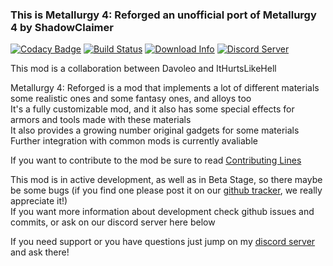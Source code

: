 ### This is Metallurgy 4: Reforged an unofficial port of Metallurgy 4 by ShadowClaimer

[![Codacy Badge](https://api.codacy.com/project/badge/Grade/c4c6bd3c00ec4aff9113951ae80ab245)](https://app.codacy.com/app/Davoleo/Metallurgy-4-Reforged?utm_source=github.com&utm_medium=referral&utm_content=Davoleo/Metallurgy-4-Reforged&utm_campaign=Badge_Grade_Dashboard)
[![Build Status](https://github.com/Davoleo/Metallurgy-4-Reforged/workflows/Java%20CI/badge.svg)](https://github.com/Davoleo/Metallurgy-4-Reforged/actions)
[![Download Info](http://cf.way2muchnoise.eu/full_300890_downloads.svg)](https://minecraft.curseforge.com/projects/metallurgy-4-reforged)
[![Discord Server](https://img.shields.io/discord/473145328439132160.svg?colorB=%237289da&label=discord)](https://discord.gg/MFCdYDY)

This mod is a collaboration between Davoleo and ItHurtsLikeHell

Metallurgy 4: Reforged is a mod that implements a lot of different materials some realistic ones and some fantasy ones, and alloys too<br>
It's a fully customizable mod, and it also has some special effects for armors and tools made with these materials<br>
It also provides a growing number original gadgets for some materials<br>
Further integration with common mods is currently avaliable<br>

If you want to contribute to the mod be sure to read [Contributing Lines](https://github.com/Davoleo/Metallurgy-4-Reforged/blob/1.12.2/CONTRIBUTING.md)

This mod is in active development, as well as in Beta Stage, so there maybe be some bugs (if you find one please post it on our [github tracker](https://github.com/Davoleo/Metallurgy-4-Reforged/issues), we really appreciate it!)<br>
If you want more information about development check github issues and commits, or ask on our discord server here below

If you need support or you have questions just jump on my [discord server](https://discord.gg/MFCdYDY) and ask there!
